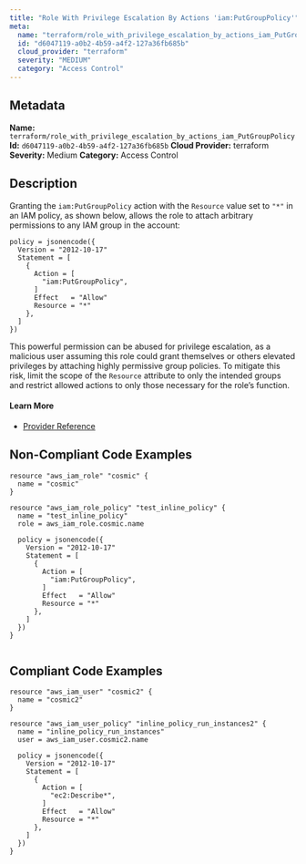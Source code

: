 ```yaml
---
title: "Role With Privilege Escalation By Actions 'iam:PutGroupPolicy'"
meta:
  name: "terraform/role_with_privilege_escalation_by_actions_iam_PutGroupPolicy"
  id: "d6047119-a0b2-4b59-a4f2-127a36fb685b"
  cloud_provider: "terraform"
  severity: "MEDIUM"
  category: "Access Control"
---
```

## Metadata
**Name:** `terraform/role_with_privilege_escalation_by_actions_iam_PutGroupPolicy`
**Id:** `d6047119-a0b2-4b59-a4f2-127a36fb685b`
**Cloud Provider:** terraform
**Severity:** Medium
**Category:** Access Control
## Description
Granting the `iam:PutGroupPolicy` action with the `Resource` value set to `"*"` in an IAM policy, as shown below, allows the role to attach arbitrary permissions to any IAM group in the account:

```
policy = jsonencode({
  Version = "2012-10-17"
  Statement = [
    {
      Action = [
        "iam:PutGroupPolicy",
      ]
      Effect   = "Allow"
      Resource = "*"
    },
  ]
})
```

This powerful permission can be abused for privilege escalation, as a malicious user assuming this role could grant themselves or others elevated privileges by attaching highly permissive group policies. To mitigate this risk, limit the scope of the `Resource` attribute to only the intended groups and restrict allowed actions to only those necessary for the role’s function.

#### Learn More

 - [Provider Reference](https://registry.terraform.io/providers/hashicorp/aws/latest/docs/resources/iam_role_policy#policy)

## Non-Compliant Code Examples
```aws
resource "aws_iam_role" "cosmic" {
  name = "cosmic"
}

resource "aws_iam_role_policy" "test_inline_policy" {
  name = "test_inline_policy"
  role = aws_iam_role.cosmic.name

  policy = jsonencode({
    Version = "2012-10-17"
    Statement = [
      {
        Action = [
          "iam:PutGroupPolicy",
        ]
        Effect   = "Allow"
        Resource = "*"
      },
    ]
  })
}


```

## Compliant Code Examples
```aws
resource "aws_iam_user" "cosmic2" {
  name = "cosmic2"
}

resource "aws_iam_user_policy" "inline_policy_run_instances2" {
  name = "inline_policy_run_instances"
  user = aws_iam_user.cosmic2.name

  policy = jsonencode({
    Version = "2012-10-17"
    Statement = [
      {
        Action = [
          "ec2:Describe*",
        ]
        Effect   = "Allow"
        Resource = "*"
      },
    ]
  })
}

```